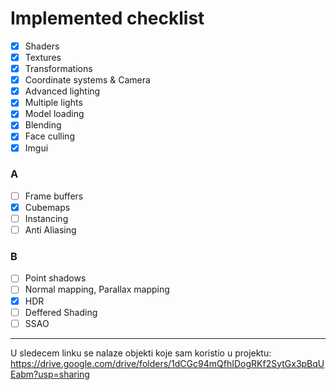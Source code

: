 # Implemented checklist
- [x] Shaders
- [x] Textures
- [x] Transformations
- [x] Coordinate systems & Camera
- [x] Advanced lighting
- [x] Multiple lights
- [x] Model loading
- [x] Blending
- [x] Face culling
- [x] Imgui
### A
- [ ] Frame buffers
- [x] Cubemaps
- [ ] Instancing 
- [ ] Anti Aliasing

### B
- [ ] Point shadows
- [ ] Normal mapping, Parallax mapping
- [x] HDR
- [ ] Deffered Shading
- [ ] SSAO

----------------------------------
U sledecem linku se nalaze objekti koje sam koristio u projektu:
https://drive.google.com/drive/folders/1dCGc94mQfhIDogRKf2SytGx3pBqUEabm?usp=sharing
